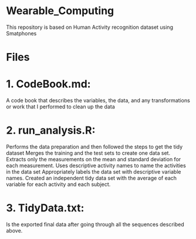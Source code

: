 # Wearable_Computing
This repository is based on Human Activity recognition dataset using Smatphones

# Files
# 1. CodeBook.md:
A code book that describes the variables, the data, and any transformations or work that I performed to clean up the data

# 2. run_analysis.R:
Performs the data preparation and then followed the steps to get the tidy dataset
Merges the training and the test sets to create one data set.
Extracts only the measurements on the mean and standard deviation for each measurement.
Uses descriptive activity names to name the activities in the data set
Appropriately labels the data set with descriptive variable names.
Created an independent tidy data set with the average of each variable for each activity and each subject.

# 3. TidyData.txt:
Is the exported final data after going through all the sequences described above.
